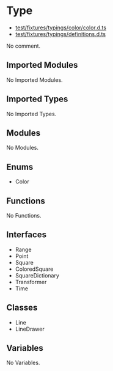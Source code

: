 # Type

* [test/fixtures/typings/color/color.d.ts](/test/fixtures/typings/color/color.d.ts#L1)
* [test/fixtures/typings/definitions.d.ts](/test/fixtures/typings/definitions.d.ts#L7)

No comment.

## Imported Modules

No Imported Modules.

## Imported Types

No Imported Types.

## Modules

No Modules.

## Enums

* Color

## Functions

No Functions.

## Interfaces

* Range
* Point
* Square
* ColoredSquare
* SquareDictionary
* Transformer
* Time

## Classes

* Line
* LineDrawer

## Variables

No Variables.
